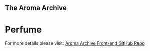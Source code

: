 ## The Aroma Archive
# Perfume 
For more details please visit: 
[Aroma Archive Front-end GitHub Repo](https://github.com/deijahmonay/the-aroma-archive-front-end2.git)